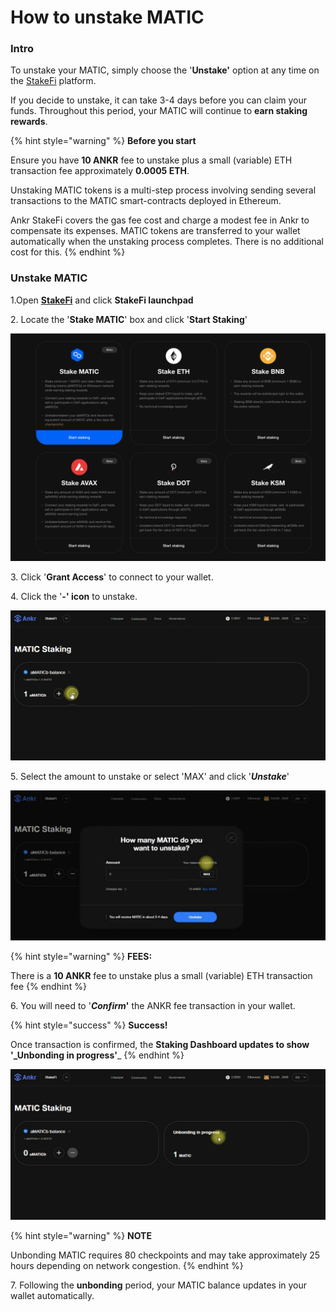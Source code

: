 # How to unstake MATIC

### Intro

To unstake your MATIC, simply choose the '**Unstake'** option at any time on the [StakeFi](https://stakefi.ankr.com/internet-bonds) platform.

If you decide to unstake, it can take 3-4 days before you can claim your funds. Throughout this period, your MATIC will continue to **earn staking rewards**.

{% hint style="warning" %}
**Before you start**

Ensure you have **10 ANKR** fee to unstake plus a small (variable) ETH transaction fee approximately **0.0005 ETH**.

Unstaking MATIC tokens is a multi-step process involving sending several transactions to the MATIC smart-contracts deployed in Ethereum.

Ankr StakeFi covers the gas fee cost and charge a modest fee in Ankr to compensate its expenses. MATIC tokens are transferred to your wallet automatically when the unstaking process completes. There is no additional cost for this.
{% endhint %}

### Unstake MATIC

1.Open [**StakeFi**](https://stakefi.ankr.com/internet-bonds) and click **StakeFi launchpad**

2\. Locate the '**Stake MATIC**' box and click '**Start Staking**'

![](../../../../.gitbook/assets/start-staking-matic.png)

3\. Click '**Grant Access**' to connect to your wallet.

4\. Click the '**-' icon** to unstake.

![](<../../../../.gitbook/assets/Screenshot 2021-11-03 at 15.15.51.png>)

5\. Select the amount to unstake or select 'MAX' and click '_**Unstake**_'

![](<../../../../.gitbook/assets/Screenshot 2021-11-03 at 15.15.33.png>)

{% hint style="warning" %}
**FEES:**

There is a **10 ANKR** fee to unstake plus a small (variable) ETH transaction fee
{% endhint %}

6\. You will need to '_**Confirm**_**'** the ANKR fee transaction in your wallet.

{% hint style="success" %}
**Success!**

Once transaction is confirmed, the **Staking Dashboard updates to show '\_Unbonding in progress'**\_
{% endhint %}

![](<../../../../.gitbook/assets/Screenshot 2021-11-03 at 15.28.20.png>)

{% hint style="warning" %}
**NOTE**

Unbonding MATIC requires 80 checkpoints and may take approximately 25 hours depending on network congestion.
{% endhint %}

7\. Following the **unbonding** period, your MATIC balance updates in your wallet automatically.
